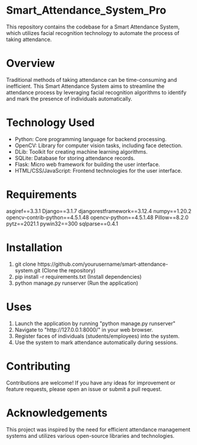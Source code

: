 # Smart_Attendance_System_Pro
This repository contains the codebase for a Smart Attendance System, which utilizes facial recognition technology to automate the process of taking attendance.
# Overview
Traditional methods of taking attendance can be time-consuming and inefficient. This Smart Attendance System aims to streamline the attendance process by leveraging facial recognition algorithms to identify and mark the presence of individuals automatically.

# Technology Used
<ul>
   <li> Python: Core programming language for backend processing.</li>
   <li> OpenCV: Library for computer vision tasks, including face detection.</li>
   <li> DLib: Toolkit for creating machine learning algorithms.</li>
   <li> SQLite: Database for storing attendance records.</li>
   <li> Flask: Micro web framework for building the user interface.</li>
   <li> HTML/CSS/JavaScript: Frontend technologies for the user interface.</li>
</ul>

# Requirements
asgiref==3.3.1
Django==3.1.7
djangorestframework==3.12.4
numpy==1.20.2
opencv-contrib-python==4.5.1.48
opencv-python==4.5.1.48
Pillow==8.2.0
pytz==2021.1
pywin32==300
sqlparse==0.4.1

# Installation
<ol>
    <li>git clone https://github.com/yourusername/smart-attendance-system.git (Clone the repository) </li>
    <li>pip install -r requirements.txt (Install dependencies)</li>
    <li>python manage.py runserver (Run the application) </li>
</ol>

# Uses
<ol>
    <li>Launch the application by running "python manage.py runserver"</li>
    <li>Navigate to "http://127.0.0.1:8000/" in your web browser.</li>
    <li>Register faces of individuals (students/employees) into the system.</li>
    <li>Use the system to mark attendance automatically during sessions.</li>
</ol>

# Contributing
Contributions are welcome! If you have any ideas for improvement or feature requests, please open an issue or submit a pull request.

# Acknowledgements
This project was inspired by the need for efficient attendance management systems and utilizes various open-source libraries and technologies.